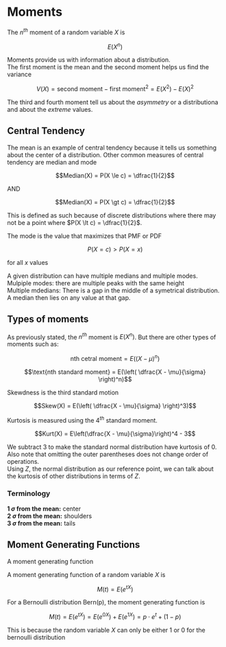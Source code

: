 # Moments
The $n^{th}$ moment of a random variable $X$ is
```math
E(X^n)
```
Moments provide us with information about a distribution.  
The first moment is the mean and the second moment helps us find the variance
```math
V(X) = \text{second moment} - \text{first moment}^2 = E(X^2) - E(X)^2
```
The third and fourth moment tell us about the *asymmetry* or a distributiona and about the *extreme* values.
## Central Tendency
The mean is an example of central tendency because it tells us something about the center of a distribution.  Other common measures of central tendency are median and mode
```math
Median(X) = P(X \le c) = \dfrac{1}{2}
```
AND
```math
Median(X) = P(X \gt c) = \dfrac{1}{2}
```
This is defined as such because of discrete distributions where there may not be a point where $P(X \lt c) = \dfrac{1}{2}$.  

The mode is the value that maximizes that PMF or PDF
```math
P(X = c) \gt P(X = x)
```
for all $x$ values

A given distribution can have multiple medians and multiple modes.  
Mulpiple modes: there are multiple peaks with the same height  
Multiple mdedians: There is a gap in the middle of a symetrical distribution.  A median then lies on any value at that gap.
## Types of moments
As previously stated, the $n^{th}$ moment is $E(X^n)$.  But there are other types of moments such as:  
```math
\text{nth cetral moment} = E((X-\mu)^n)
```
```math
\text{nth standard moment} = E(\left( \dfrac{X - \mu}{\sigma} \right)^n)
```
Skewdness is the third standard motion
```math
Skew(X) = E(\left( \dfrac{X - \mu}{\sigma} \right)^3)
```
Kurtosis is measured using the $4^{th}$ standard moment.
```math
Kurt(X) = E\left(\dfrac{X - \mu}{\sigma}\right)^4 - 3
```
We subtract $3$ to make the standard normal distribution have kurtosis of $0$.  Also note that omitting the outer parentheses does not change order of operations.  
Using $Z$, the normal distribution as our reference point, we can talk about the kurtosis of other distributions in terms of $Z$.  
### Terminology
**1 $\sigma$ from the mean:**  center  
**2 $\sigma$ from the mean:** shoulders  
**3 $\sigma$ from the mean:** tails   

## Moment Generating Functions
A moment generating function
  
  
A moment generating function of a random variable $X$ is
```math
M(t) = E(e^{tX})
```
For a Bernoulli distribution Bern(p), the moment generating function is  
```math
M(t) = E(e^{tX}) = E(e^{0X}) + E(e^{1X}) =  p \cdot e^t + (1-p)
```
This is because the random variable $X$ can only be either $1$ or $0$ for the bernoulli distribution  
